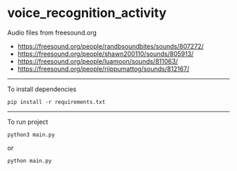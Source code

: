 # voice_recognition_activity

Audio files from freesound.org
- https://freesound.org/people/randbsoundbites/sounds/807272/
- https://freesound.org/people/shawn200110/sounds/805913/
- https://freesound.org/people/luamoon/sounds/811063/
- https://freesound.org/people/riippumattog/sounds/812167/

---
To install dependencies
```
pip install -r requirements.txt
```
---
To run project
```
python3 main.py
```
or
```
python main.py
```